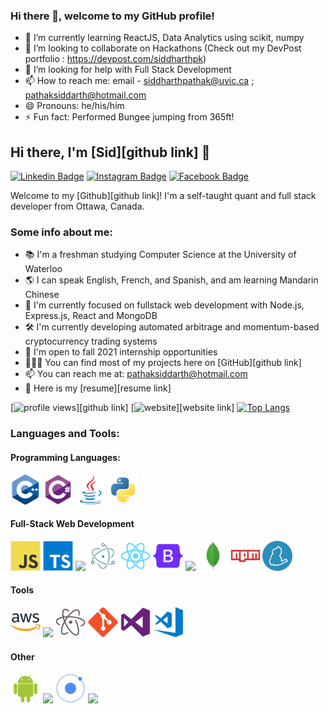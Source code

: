 ### Hi there 👋, welcome to my GitHub profile!

- 🌱 I’m currently learning ReactJS, Data Analytics using scikit, numpy
- 👯 I’m looking to collaborate on Hackathons (Check out my DevPost portfolio : https://devpost.com/siddharthpk)
- 🤔 I’m looking for help with Full Stack Development
- 📫 How to reach me: email - siddharthpathak@uvic.ca ; pathaksiddarth@hotmail.com
- 😄 Pronouns: he/his/him
- ⚡ Fun fact: Performed Bungee jumping from 365ft!




## Hi there, I'm [Sid][github link] 👋

[![Linkedin Badge](https://img.shields.io/badge/Andre%20Benedito-0e76a8?style=flat-square&logo=Linkedin&logoColor=white)](https://linkedin.com/in//siddharthanilpathak/)
[![Instagram Badge](https://img.shields.io/badge/@siddharth_pk-e4405f?style=flat-square&logo=Instagram&logoColor=white)](https://instagram.com/siddharth_pk/)
[![Facebook Badge](https://img.shields.io/badge/@andr.dito-3b5998?style=flat-square&logo=Facebook&logoColor=white)](https://www.facebook.com/siddharthpathak97/)

Welcome to my [Github][github link]! I'm a self-taught quant and full stack developer from Ottawa, Canada.

### Some info about me:

- 📚 I'm a freshman studying Computer Science at the University of Waterloo
- 🌎 I can speak English, French, and Spanish, and am learning Mandarin Chinese
- 🚀 I'm currently focused on fullstack web development with Node.js, Express.js, React and MongoDB
- 🛠 I'm currently developing automated arbitrage and momentum-based cryptocurrency trading systems
- 🏢 I'm open to fall 2021 internship opportunities
- 👨🏻‍💻 You can find most of my projects here on [GitHub][github link]
- 📫 You can reach me at: [pathaksiddarth@hotmail.com](mailto:pathaksiddarth@hotmail.com)
- 📝 Here is my [resume][resume link]

[![profile views](https://komarev.com/ghpvc/?username=siddharthpk&style=flat-square&color=green)][github link]
[![website](https://img.shields.io/badge/Personal%20Website-siddharthpk.github.io-blue?style=flat-square&logo=google-chrome&logoColor=white)][website link]
[![Top Langs](https://github-readme-stats.vercel.app/api/top-langs/?username=siddharthpk)](https://github.com/anuraghazra/github-readme-stats)

### Languages and Tools:

#### Programming Languages:

<code><img height="48" src="https://raw.githubusercontent.com/devicons/devicon/master/icons/cplusplus/cplusplus-original.svg"></code>
<code><img height="48" src="https://raw.githubusercontent.com/devicons/devicon/master/icons/csharp/csharp-original.svg"></code>
<code><img height="48" src="https://raw.githubusercontent.com/devicons/devicon/master/icons/java/java-original.svg"></code>
<code><img height="48" src="https://raw.githubusercontent.com/devicons/devicon/master/icons/python/python-original.svg"></code>

#### Full-Stack Web Development

<code><img height="48" src="https://raw.githubusercontent.com/devicons/devicon/master/icons/javascript/javascript-original.svg" /></code>
<code><img height="48" src="https://raw.githubusercontent.com/devicons/devicon/master/icons/typescript/typescript-original.svg"></code>
<code><img height="48" src="https://avatars3.githubusercontent.com/u/9950313"></code>
<code><img height="48" src="https://raw.githubusercontent.com/devicons/devicon/master/icons/electron/electron-original.svg"></code>
<code><img height="48" src="https://raw.githubusercontent.com/devicons/devicon/master/icons/react/react-original.svg"></code>
<code><img height="48" src="https://raw.githubusercontent.com/devicons/devicon/master/icons/bootstrap/bootstrap-plain.svg"></code>
<code><img height="48" src="https://semantic-ui.com/images/logo.png"></code>
<code><img height="48" src="https://raw.githubusercontent.com/devicons/devicon/master/icons/mongodb/mongodb-original.svg"></code>
<code><img height="48" src="https://raw.githubusercontent.com/devicons/devicon/master/icons/npm/npm-original-wordmark.svg"></code>
<code><img height="48" src="https://raw.githubusercontent.com/devicons/devicon/master/icons/yarn/yarn-original.svg"></code>

#### Tools

<code><img height="48" src="https://raw.githubusercontent.com/devicons/devicon/master/icons/amazonwebservices/amazonwebservices-original.svg"></code>
<code><img height="48" src="https://www.vectorlogo.zone/logos/microsoft_azure/microsoft_azure-icon.svg"></code>
<code><img height="48" src="https://raw.githubusercontent.com/devicons/devicon/master/icons/atom/atom-original.svg"></code>
<code><img height="48" src="https://raw.githubusercontent.com/devicons/devicon/master/icons/git/git-original.svg"></code>
<code><img height="48" src="https://raw.githubusercontent.com/devicons/devicon/master/icons/visualstudio/visualstudio-plain.svg"></code>
<code><img height="48" src="https://raw.githubusercontent.com/github/explore/80688e429a7d4ef2fca1e82350fe8e3517d3494d/topics/visual-studio-code/visual-studio-code.png"></code>

#### Other

<code><img height="48" src="https://raw.githubusercontent.com/devicons/devicon/master/icons/android/android-plain.svg"></code>
<code><img height="48" src="https://www.chartjs.org/media/logo-title.svg"></code>
<code><img height="48" src="https://raw.githubusercontent.com/devicons/devicon/master/icons/ionic/ionic-original.svg"></code>
<code><img height="48" src="https://www.vectorlogo.zone/logos/opencv/opencv-icon.svg"></code>

<br />
